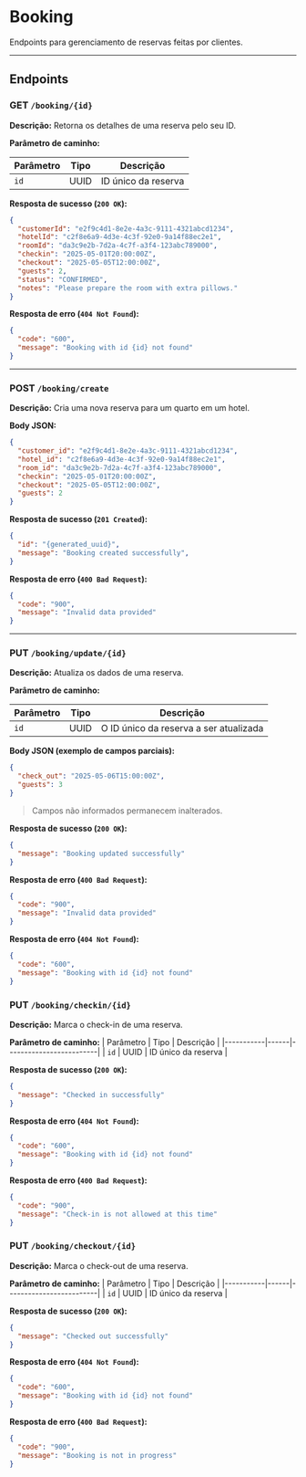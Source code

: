 # Booking  
Endpoints para gerenciamento de reservas feitas por clientes.

---

## Endpoints

### GET `/booking/{id}`

**Descrição:** Retorna os detalhes de uma reserva pelo seu ID.

**Parâmetro de caminho:**

| Parâmetro | Tipo | Descrição               |
|-----------|------|-------------------------|
| `id`      | UUID | ID único da reserva     |

**Resposta de sucesso (`200 OK`):**

```json
{
  "customerId": "e2f9c4d1-8e2e-4a3c-9111-4321abcd1234",
  "hotelId": "c2f8e6a9-4d3e-4c3f-92e0-9a14f88ec2e1",
  "roomId": "da3c9e2b-7d2a-4c7f-a3f4-123abc789000",
  "checkin": "2025-05-01T20:00:00Z",
  "checkout": "2025-05-05T12:00:00Z",
  "guests": 2,
  "status": "CONFIRMED",
  "notes": "Please prepare the room with extra pillows."
}
```

**Resposta de erro (`404 Not Found`):**

```json
{
  "code": "600",
  "message": "Booking with id {id} not found"
}
```

---

### POST `/booking/create`

**Descrição:** Cria uma nova reserva para um quarto em um hotel.

**Body JSON:**

```json
{
  "customer_id": "e2f9c4d1-8e2e-4a3c-9111-4321abcd1234",
  "hotel_id": "c2f8e6a9-4d3e-4c3f-92e0-9a14f88ec2e1",
  "room_id": "da3c9e2b-7d2a-4c7f-a3f4-123abc789000",
  "checkin": "2025-05-01T20:00:00Z",
  "checkout": "2025-05-05T12:00:00Z",
  "guests": 2
}
```

**Resposta de sucesso (`201 Created`):**

```json
{
  "id": "{generated_uuid}",
  "message": "Booking created successfully",
}
```

**Resposta de erro (`400 Bad Request`):**

```json
{
  "code": "900",
  "message": "Invalid data provided"
}
```

---

### PUT `/booking/update/{id}`

**Descrição:** Atualiza os dados de uma reserva.

**Parâmetro de caminho:**

| Parâmetro | Tipo | Descrição                              |
|-----------|------|----------------------------------------|
| `id`      | UUID | O ID único da reserva a ser atualizada |

**Body JSON (exemplo de campos parciais):**

```json
{
  "check_out": "2025-05-06T15:00:00Z",
  "guests": 3
}
```

> Campos não informados permanecem inalterados.

**Resposta de sucesso (`200 OK`):**

```json
{
  "message": "Booking updated successfully"
}
```

**Resposta de erro (`400 Bad Request`):**

```json
{
  "code": "900",
  "message": "Invalid data provided"
}
```

**Resposta de erro (`404 Not Found`):**

```json
{
  "code": "600",
  "message": "Booking with id {id} not found"
}
```

### PUT `/booking/checkin/{id}`
**Descrição:** Marca o check-in de uma reserva.

**Parâmetro de caminho:**
| Parâmetro | Tipo | Descrição               |
|-----------|------|-------------------------|
| `id`      | UUID | ID único da reserva     |

**Resposta de sucesso (`200 OK`):**

```json
{
  "message": "Checked in successfully"
}
```

**Resposta de erro (`404 Not Found`):**

```json
{
  "code": "600",
  "message": "Booking with id {id} not found"
}
```

**Resposta de erro (`400 Bad Request`):**

```json
{
  "code": "900",
  "message": "Check-in is not allowed at this time"
}
```

### PUT `/booking/checkout/{id}`
**Descrição:** Marca o check-out de uma reserva.

**Parâmetro de caminho:**
| Parâmetro | Tipo | Descrição               |
|-----------|------|-------------------------|
| `id`      | UUID | ID único da reserva     |

**Resposta de sucesso (`200 OK`):**

```json
{
  "message": "Checked out successfully"
}
```

**Resposta de erro (`404 Not Found`):**

```json
{
  "code": "600",
  "message": "Booking with id {id} not found"
}
```

**Resposta de erro (`400 Bad Request`):**

```json
{
  "code": "900",
  "message": "Booking is not in progress"
}
```